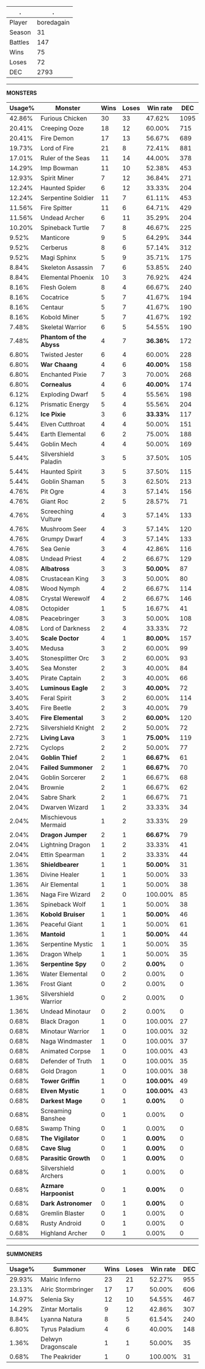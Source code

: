 .|.
|-|-
Player|boredagain
Season|31
Battles|147
Wins|75
Loses|72
DEC|2793

---
**MONSTERS**

Usage%|Monster|Wins|Loses|Win rate|DEC|
-|-|-|-|-|-|
42.86%|Furious Chicken|30|33|47.62%|1095|
20.41%|Creeping Ooze|18|12|60.00%|715|
20.41%|Fire Demon|17|13|56.67%|689|
19.73%|Lord of Fire|21|8|72.41%|881|
17.01%|Ruler of the Seas|11|14|44.00%|378|
14.29%|Imp Bowman|11|10|52.38%|453|
12.93%|Spirit Miner|7|12|36.84%|271|
12.24%|Haunted Spider|6|12|33.33%|204|
12.24%|Serpentine Soldier|11|7|61.11%|453|
11.56%|Fire Spitter|11|6|64.71%|429|
11.56%|Undead Archer|6|11|35.29%|204|
10.20%|Spineback Turtle|7|8|46.67%|225|
9.52%|Manticore|9|5|64.29%|344|
9.52%|Cerberus|8|6|57.14%|312|
9.52%|Magi Sphinx|5|9|35.71%|175|
8.84%|Skeleton Assassin|7|6|53.85%|240|
8.84%|Elemental Phoenix|10|3|76.92%|424|
8.16%|Flesh Golem|8|4|66.67%|240|
8.16%|Cocatrice|5|7|41.67%|194|
8.16%|Centaur|5|7|41.67%|190|
8.16%|Kobold Miner|5|7|41.67%|192|
7.48%|Skeletal Warrior|6|5|54.55%|190|
7.48%|**Phantom of the Abyss**|4|7|**36.36%**|172|
6.80%|Twisted Jester|6|4|60.00%|228|
6.80%|**War Chaang**|4|6|**40.00%**|158|
6.80%|Enchanted Pixie|7|3|70.00%|268|
6.80%|**Cornealus**|4|6|**40.00%**|174|
6.12%|Exploding Dwarf|5|4|55.56%|198|
6.12%|Prismatic Energy|5|4|55.56%|204|
6.12%|**Ice Pixie**|3|6|**33.33%**|117|
5.44%|Elven Cutthroat|4|4|50.00%|151|
5.44%|Earth Elemental|6|2|75.00%|188|
5.44%|Goblin Mech|4|4|50.00%|169|
5.44%|Silvershield Paladin|3|5|37.50%|105|
5.44%|Haunted Spirit|3|5|37.50%|115|
5.44%|Goblin Shaman|5|3|62.50%|213|
4.76%|Pit Ogre|4|3|57.14%|156|
4.76%|Giant Roc|2|5|28.57%|71|
4.76%|Screeching Vulture|4|3|57.14%|133|
4.76%|Mushroom Seer|4|3|57.14%|120|
4.76%|Grumpy Dwarf|4|3|57.14%|133|
4.76%|Sea Genie|3|4|42.86%|116|
4.08%|Undead Priest|4|2|66.67%|129|
4.08%|**Albatross**|3|3|**50.00%**|87|
4.08%|Crustacean King|3|3|50.00%|80|
4.08%|Wood Nymph|4|2|66.67%|114|
4.08%|Crystal Werewolf|4|2|66.67%|146|
4.08%|Octopider|1|5|16.67%|41|
4.08%|Peacebringer|3|3|50.00%|108|
4.08%|Lord of Darkness|2|4|33.33%|72|
3.40%|**Scale Doctor**|4|1|**80.00%**|157|
3.40%|Medusa|3|2|60.00%|99|
3.40%|Stonesplitter Orc|3|2|60.00%|93|
3.40%|Sea Monster|2|3|40.00%|84|
3.40%|Pirate Captain|2|3|40.00%|66|
3.40%|**Luminous Eagle**|2|3|**40.00%**|72|
3.40%|Feral Spirit|3|2|60.00%|114|
3.40%|Fire Beetle|2|3|40.00%|79|
3.40%|**Fire Elemental**|3|2|**60.00%**|120|
2.72%|Silvershield Knight|2|2|50.00%|72|
2.72%|**Living Lava**|3|1|**75.00%**|119|
2.72%|Cyclops|2|2|50.00%|77|
2.04%|**Goblin Thief**|2|1|**66.67%**|61|
2.04%|**Failed Summoner**|2|1|**66.67%**|70|
2.04%|Goblin Sorcerer|2|1|66.67%|68|
2.04%|Brownie|2|1|66.67%|62|
2.04%|Sabre Shark|2|1|66.67%|71|
2.04%|Dwarven Wizard|1|2|33.33%|34|
2.04%|Mischievous Mermaid|1|2|33.33%|29|
2.04%|**Dragon Jumper**|2|1|**66.67%**|79|
2.04%|Lightning Dragon|1|2|33.33%|41|
2.04%|Ettin Spearman|1|2|33.33%|44|
1.36%|**Shieldbearer**|1|1|**50.00%**|31|
1.36%|Divine Healer|1|1|50.00%|33|
1.36%|Air Elemental|1|1|50.00%|38|
1.36%|Naga Fire Wizard|2|0|100.00%|85|
1.36%|Spineback Wolf|1|1|50.00%|38|
1.36%|**Kobold Bruiser**|1|1|**50.00%**|46|
1.36%|Peaceful Giant|1|1|50.00%|61|
1.36%|**Mantoid**|1|1|**50.00%**|44|
1.36%|Serpentine Mystic|1|1|50.00%|35|
1.36%|Dragon Whelp|1|1|50.00%|35|
1.36%|**Serpentine Spy**|0|2|**0.00%**|0|
1.36%|Water Elemental|0|2|0.00%|0|
1.36%|Frost Giant|0|2|0.00%|0|
1.36%|Silvershield Warrior|0|2|0.00%|0|
1.36%|Undead Minotaur|0|2|0.00%|0|
0.68%|Black Dragon|1|0|100.00%|27|
0.68%|Minotaur Warrior|1|0|100.00%|32|
0.68%|Naga Windmaster|1|0|100.00%|37|
0.68%|Animated Corpse|1|0|100.00%|43|
0.68%|Defender of Truth|1|0|100.00%|35|
0.68%|Gold Dragon|1|0|100.00%|38|
0.68%|**Tower Griffin**|1|0|**100.00%**|49|
0.68%|**Elven Mystic**|1|0|**100.00%**|43|
0.68%|**Darkest Mage**|0|1|**0.00%**|0|
0.68%|Screaming Banshee|0|1|0.00%|0|
0.68%|Swamp Thing|0|1|0.00%|0|
0.68%|**The Vigilator**|0|1|**0.00%**|0|
0.68%|**Cave Slug**|0|1|**0.00%**|0|
0.68%|**Parasitic Growth**|0|1|**0.00%**|0|
0.68%|Silvershield Archers|0|1|0.00%|0|
0.68%|**Azmare Harpoonist**|0|1|**0.00%**|0|
0.68%|**Dark Astronomer**|0|1|**0.00%**|0|
0.68%|Gremlin Blaster|0|1|0.00%|0|
0.68%|Rusty Android|0|1|0.00%|0|
0.68%|Highland Archer|0|1|0.00%|0|

---
**SUMMONERS**

Usage%|Summoner|Wins|Loses|Win rate|DEC|
-|-|-|-|-|-|
29.93%|Malric Inferno|23|21|52.27%|955|
23.13%|Alric Stormbringer|17|17|50.00%|606|
14.97%|Selenia Sky|12|10|54.55%|467|
14.29%|Zintar Mortalis|9|12|42.86%|307|
8.84%|Lyanna Natura|8|5|61.54%|240|
6.80%|Tyrus Paladium|4|6|40.00%|148|
1.36%|Delwyn Dragonscale|1|1|50.00%|35|
0.68%|The Peakrider|1|0|100.00%|31|
